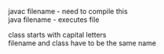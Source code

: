 javac filename - need to compile this     
java filename - executes file   

class starts with capital letters     
filename and class have to be the same name     
